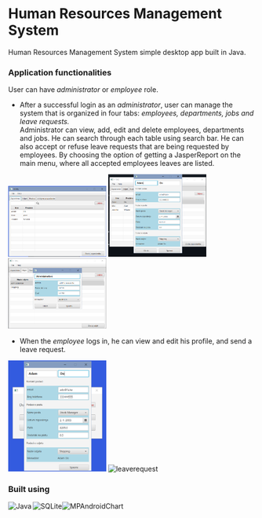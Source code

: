 # Human Resources Management System

Human Resources Management System simple desktop app built in Java. 

### Application functionalities
User can have *administrator* or *employee* role.  

* After a successful login as an *administrator*, user can manage the system that is organized in four tabs: *employees, departments, jobs and leave requests.*  
Administrator can view, add, edit and delete employees, departments and jobs. He can search through each table using search bar. 
He can also accept or refuse leave requests that are being requested by employees. By choosing the option of getting a JasperReport on the main menu, where all accepted employees leaves are listed.  

<p float="left">
  <img src="adminhome.png" alt="adminhome" width="200"/> 
  <img src="employeeedit.png" alt="employeeedit" width="200"/> 
  <img src="departmentedit.png" alt="departmentedit" width="200"/> 
</p>

* When the *employee* logs in, he can view and edit his profile, and send a leave request. 

<p float="left">
  <img src="profileedit.png" alt="profileedit" width="200"/> 
  <img src="leaverequest.ong" alt="leaverequest" width="200"/> 
</p>

### Built using
[<img align="left" alt="Java" width="50px" src="https://logoeps.com/wp-content/uploads/2013/03/java-eps-vector-logo.png" />][java]
[<img align="left" alt="SQLite" width="60px" src="https://upload.wikimedia.org/wikipedia/commons/thumb/3/38/SQLite370.svg/1200px-SQLite370.svg.png" />][SQLite]
[<img align="left" alt="MPAndroidChart" width="200px" src="https://camo.githubusercontent.com/9ee52cd684d0ae62106ce74c7aae5fc9cec43a123c76ef307b5b8a0c24e89eed/68747470733a2f2f7261772e6769746875622e636f6d2f5068696c4a61792f4d5043686172742f6d61737465722f64657369676e2f666561747572655f677261706869635f736d616c6c65722e706e67" />][MPAndroidChart]

[java]: https://www.java.com/en/
[SQLite]: https://www.sqlite.org/index.html
[MPAndroidChart]: https://github.com/PhilJay/MPAndroidChart 

